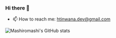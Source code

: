 ### Hi there 👋

<!--
**mashiromashi/mashiromashi** is a ✨ _special_ ✨ repository because its `README.md` (this file) appears on your GitHub profile.

Here are some ideas to get you started:

- 🔭 I’m currently working on ...
- 🌱 I’m currently learning ...
- 👯 I’m looking to collaborate on ...
- 🤔 I’m looking for help with ...
- 💬 Ask me about ...

- 😄 Pronouns: ...
- ⚡ Fun fact: ...
-->

- 📫 How to reach me: htinwana.dev@gmail.com

![Mashiromashi's GitHub stats](https://github-readme-stats.vercel.app/api?username=mashiromashi&count_private=true&show_icons=true&theme=radical)
